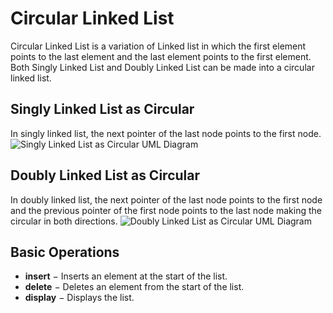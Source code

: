# Circular Linked List

Circular Linked List is a variation of Linked list in which the first element points to the last element and the last element points to the first element. Both Singly Linked List and Doubly Linked List can be made into a circular linked list.

## Singly Linked List as Circular

In singly linked list, the next pointer of the last node points to the first node.
![Singly Linked List as Circular UML Diagram](https://www.tutorialspoint.com/data_structures_algorithms/images/singly_circular_linked_list.jpg)

## Doubly Linked List as Circular

In doubly linked list, the next pointer of the last node points to the first node and the previous pointer of the first node points to the last node making the circular in both directions.
![Doubly Linked List as Circular UML Diagram](https://www.tutorialspoint.com/data_structures_algorithms/images/doubly_circular_linked_list.jpg)

## Basic Operations

- __insert__ − Inserts an element at the start of the list.
- __delete__ − Deletes an element from the start of the list.
- __display__ − Displays the list.

